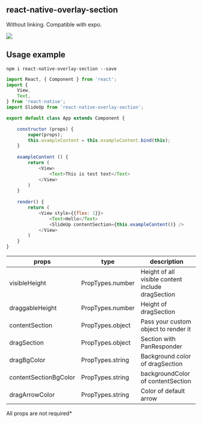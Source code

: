## react-native-overlay-section
Without linking. Сompatible with expo.

![](https://github.com/greenarea/react-native-overlay-section/blob/master/assets/example.gif)

## Usage example

```
npm i react-native-overlay-section --save
```

```javascript
import React, { Component } from 'react';
import {
    View,
    Text,
} from 'react-native';
import SlideUp from 'react-native-overlay-section';

export default class App extends Component {

    constructor (props) {
        super(props);
        this.exampleContent = this.exampleContent.bind(this);
    }
    
    exampleContent () {
        return (
            <View>
                <Text>This is test text</Text>
            </View>
        )
    }
    
    render() {
        return (
            <View style={{flex: 1}}>
                <Text>Hello</Text>
                <SlideUp contentSection={this.exampleContent()} />
            </View>
        )
    }
}
```

| props           | type | description |
|-----------------|------|-------------|
| visibleHeight   | PropTypes.number     | Height of all visible content include dragSection            |
| draggableHeight | PropTypes.number     | Height of dragSection            |
| contentSection  | PropTypes.object     | Pass your custom object to render it            |
| dragSection     | PropTypes.object     | Section with PanResponder            |
| dragBgColor     | PropTypes.string     | Background color of dragSection            |
| contentSectionBgColor  | PropTypes.string     | backgroundColor of contentSection            |
| dragArrowColor  | PropTypes.string     | Color of default arrow            |

All props are not required*